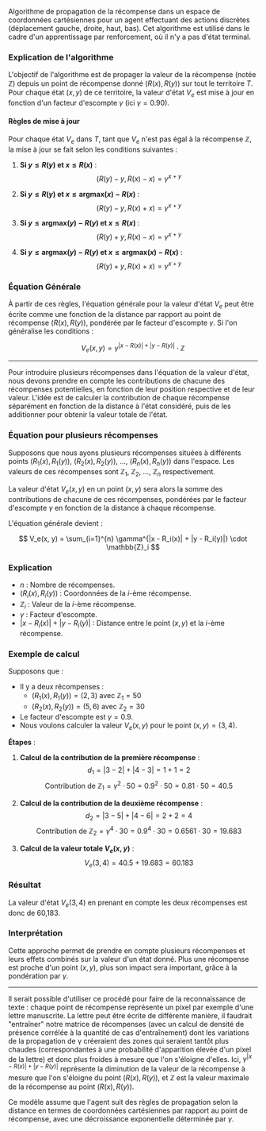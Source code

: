 Algorithme de propagation de la récompense dans un espace de coordonnées cartésiennes pour un agent effectuant des actions discrètes (déplacement gauche, droite, haut, bas). Cet algorithme est utilisé dans le cadre d'un apprentissage par renforcement, où il n'y a pas d'état terminal.

### Explication de l'algorithme

L'objectif de l'algorithme est de propager la valeur de la récompense (notée $\mathbb{Z}$) depuis un point de récompense donné $(R(x), R(y))$ sur tout le territoire $T$. Pour chaque état $(x, y)$ de ce territoire, la valeur d'état $V_e$ est mise à jour en fonction d'un facteur d'escompte $\gamma$ (ici $\gamma = 0.90$).

#### Règles de mise à jour

Pour chaque état $V_e$ dans $T$, tant que $V_e$ n'est pas égal à la récompense $\mathbb{Z}$, la mise à jour se fait selon les conditions suivantes :

1. **Si $y \leq R(y)$ et $x \leq R(x)$** :
   $$
   (R(y) - y, R(x) - x) = \gamma^{x+y}
$$

2. **Si $y \leq R(y)$ et $x \leq \text{argmax}(x) - R(x)$** :
   $$
   (R(y) - y, R(x) + x) = \gamma^{x+y}
$$

3. **Si $y \leq \text{argmax}(y) - R(y)$ et $x \leq R(x)$** :
   $$
   (R(y) + y, R(x) - x) = \gamma^{x+y}
$$

4. **Si $y \leq \text{argmax}(y) - R(y)$ et $x \leq \text{argmax}(x) - R(x)$** :
   $$
   (R(y) + y, R(x) + x) = \gamma^{x+y}
$$

### Équation Générale

À partir de ces règles, l'équation générale pour la valeur d'état $V_e$ peut être écrite comme une fonction de la distance par rapport au point de récompense $(R(x), R(y))$, pondérée par le facteur d'escompte $\gamma$. Si l'on généralise les conditions :

$$
V_e(x, y) = \gamma^{|x - R(x)| + |y - R(y)|} \cdot \mathbb{Z}
$$

***

Pour introduire plusieurs récompenses dans l'équation de la valeur d'état, nous devons prendre en compte les contributions de chacune des récompenses potentielles, en fonction de leur position respective et de leur valeur. L'idée est de calculer la contribution de chaque récompense séparément en fonction de la distance à l'état considéré, puis de les additionner pour obtenir la valeur totale de l'état.

### Équation pour plusieurs récompenses

Supposons que nous ayons plusieurs récompenses situées à différents points $(R_1(x), R_1(y))$, $(R_2(x), R_2(y))$, ..., $(R_n(x), R_n(y))$ dans l'espace. Les valeurs de ces récompenses sont $\mathbb{Z}_1$, $\mathbb{Z}_2$, ..., $\mathbb{Z}_n$ respectivement.

La valeur d'état $V_e(x, y)$ en un point $(x, y)$ sera alors la somme des contributions de chacune de ces récompenses, pondérées par le facteur d'escompte $\gamma$ en fonction de la distance à chaque récompense.

L'équation générale devient :

$$
V_e(x, y) = \sum_{i=1}^{n} \gamma^{|x - R_i(x)| + |y - R_i(y)|} \cdot \mathbb{Z}_i
$$

### Explication

- $n$ : Nombre de récompenses.
- $(R_i(x), R_i(y))$ : Coordonnées de la $i$-ème récompense.
- $\mathbb{Z}_i$ : Valeur de la $i$-ème récompense.
- $\gamma$ : Facteur d'escompte.
- $|x - R_i(x)| + |y - R_i(y)|$ : Distance entre le point $(x, y)$ et la $i$-ème récompense.

### Exemple de calcul

Supposons que :
- Il y a deux récompenses : 
  - $(R_1(x), R_1(y)) = (2, 3)$ avec $\mathbb{Z}_1 = 50$
  - $(R_2(x), R_2(y)) = (5, 6)$ avec $\mathbb{Z}_2 = 30$
- Le facteur d'escompte est $\gamma = 0.9$.
- Nous voulons calculer la valeur $V_e(x, y)$ pour le point $(x, y) = (3, 4)$.

**Étapes** :

1. **Calcul de la contribution de la première récompense** :
   $$
   d_1 = |3 - 2| + |4 - 3| = 1 + 1 = 2
$$
   $$
   \text{Contribution de } \mathbb{Z}_1 = \gamma^2 \cdot 50 = 0.9^2 \cdot 50 = 0.81 \cdot 50 = 40.5
$$

2. **Calcul de la contribution de la deuxième récompense** :
   $$
   d_2 = |3 - 5| + |4 - 6| = 2 + 2 = 4
$$
   $$
   \text{Contribution de } \mathbb{Z}_2 = \gamma^4 \cdot 30 = 0.9^4 \cdot 30 = 0.6561 \cdot 30 = 19.683
$$

3. **Calcul de la valeur totale $V_e(x, y)$** :
   $$
   V_e(3, 4) = 40.5 + 19.683 = 60.183
$$

### Résultat

La valeur d'état $V_e(3, 4)$ en prenant en compte les deux récompenses est donc de 60,183.

### Interprétation

Cette approche permet de prendre en compte plusieurs récompenses et leurs effets combinés sur la valeur d'un état donné. Plus une récompense est proche d'un point $(x, y)$, plus son impact sera important, grâce à la pondération par $\gamma$.

***

Il serait possible d'utiliser ce procédé pour faire de la reconnaissance de texte : chaque point de récompense représente un pixel par exemple d'une lettre manuscrite. La lettre peut être écrite de différente manière, il faudrait "entraîner" notre matrice de récompenses (avec un calcul de densité de présence corrélée à la quantité de cas d'entraînement) dont les variations de la propagation de γ créeraient des zones qui seraient tantôt plus chaudes (correspondantes à une probabilité d'apparition élevée d'un pixel de la lettre) et donc plus froides à mesure que l'on s'éloigne d'elles.
Ici, $\gamma^{|x - R(x)| + |y - R(y)|}$ représente la diminution de la valeur de la récompense à mesure que l'on s'éloigne du point $(R(x), R(y))$, et $\mathbb{Z}$ est la valeur maximale de la récompense au point $(R(x), R(y))$.

Ce modèle assume que l'agent suit des règles de propagation selon la distance en termes de coordonnées cartésiennes par rapport au point de récompense, avec une décroissance exponentielle déterminée par $\gamma$.
